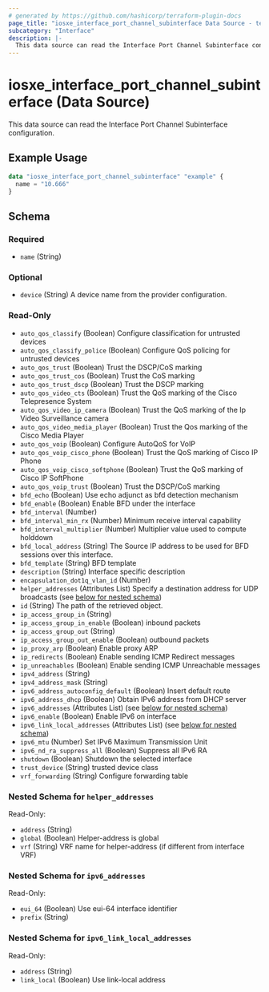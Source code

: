 ```yaml
---
# generated by https://github.com/hashicorp/terraform-plugin-docs
page_title: "iosxe_interface_port_channel_subinterface Data Source - terraform-provider-iosxe"
subcategory: "Interface"
description: |-
  This data source can read the Interface Port Channel Subinterface configuration.
---
```


# iosxe_interface_port_channel_subinterface (Data Source)

This data source can read the Interface Port Channel Subinterface configuration.

## Example Usage

```terraform
data "iosxe_interface_port_channel_subinterface" "example" {
  name = "10.666"
}
```

<!-- schema generated by tfplugindocs -->
## Schema

### Required

- `name` (String)

### Optional

- `device` (String) A device name from the provider configuration.

### Read-Only

- `auto_qos_classify` (Boolean) Configure classification for untrusted devices
- `auto_qos_classify_police` (Boolean) Configure QoS policing for untrusted devices
- `auto_qos_trust` (Boolean) Trust the DSCP/CoS marking
- `auto_qos_trust_cos` (Boolean) Trust the CoS marking
- `auto_qos_trust_dscp` (Boolean) Trust the DSCP marking
- `auto_qos_video_cts` (Boolean) Trust the QoS marking of the Cisco Telepresence System
- `auto_qos_video_ip_camera` (Boolean) Trust the QoS marking of the Ip Video Surveillance camera
- `auto_qos_video_media_player` (Boolean) Trust the Qos marking of the Cisco Media Player
- `auto_qos_voip` (Boolean) Configure AutoQoS for VoIP
- `auto_qos_voip_cisco_phone` (Boolean) Trust the QoS marking of Cisco IP Phone
- `auto_qos_voip_cisco_softphone` (Boolean) Trust the QoS marking of Cisco IP SoftPhone
- `auto_qos_voip_trust` (Boolean) Trust the DSCP/CoS marking
- `bfd_echo` (Boolean) Use echo adjunct as bfd detection mechanism
- `bfd_enable` (Boolean) Enable BFD under the interface
- `bfd_interval` (Number)
- `bfd_interval_min_rx` (Number) Minimum receive interval capability
- `bfd_interval_multiplier` (Number) Multiplier value used to compute holddown
- `bfd_local_address` (String) The Source IP address to be used for BFD sessions over this interface.
- `bfd_template` (String) BFD template
- `description` (String) Interface specific description
- `encapsulation_dot1q_vlan_id` (Number)
- `helper_addresses` (Attributes List) Specify a destination address for UDP broadcasts (see [below for nested schema](#nestedatt--helper_addresses))
- `id` (String) The path of the retrieved object.
- `ip_access_group_in` (String)
- `ip_access_group_in_enable` (Boolean) inbound packets
- `ip_access_group_out` (String)
- `ip_access_group_out_enable` (Boolean) outbound packets
- `ip_proxy_arp` (Boolean) Enable proxy ARP
- `ip_redirects` (Boolean) Enable sending ICMP Redirect messages
- `ip_unreachables` (Boolean) Enable sending ICMP Unreachable messages
- `ipv4_address` (String)
- `ipv4_address_mask` (String)
- `ipv6_address_autoconfig_default` (Boolean) Insert default route
- `ipv6_address_dhcp` (Boolean) Obtain IPv6 address from DHCP server
- `ipv6_addresses` (Attributes List) (see [below for nested schema](#nestedatt--ipv6_addresses))
- `ipv6_enable` (Boolean) Enable IPv6 on interface
- `ipv6_link_local_addresses` (Attributes List) (see [below for nested schema](#nestedatt--ipv6_link_local_addresses))
- `ipv6_mtu` (Number) Set IPv6 Maximum Transmission Unit
- `ipv6_nd_ra_suppress_all` (Boolean) Suppress all IPv6 RA
- `shutdown` (Boolean) Shutdown the selected interface
- `trust_device` (String) trusted device class
- `vrf_forwarding` (String) Configure forwarding table

<a id="nestedatt--helper_addresses"></a>
### Nested Schema for `helper_addresses`

Read-Only:

- `address` (String)
- `global` (Boolean) Helper-address is global
- `vrf` (String) VRF name for helper-address (if different from interface VRF)


<a id="nestedatt--ipv6_addresses"></a>
### Nested Schema for `ipv6_addresses`

Read-Only:

- `eui_64` (Boolean) Use eui-64 interface identifier
- `prefix` (String)


<a id="nestedatt--ipv6_link_local_addresses"></a>
### Nested Schema for `ipv6_link_local_addresses`

Read-Only:

- `address` (String)
- `link_local` (Boolean) Use link-local address
